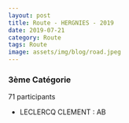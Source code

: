 ```yaml
---
layout: post
title: Route - HERGNIES - 2019
date: 2019-07-21
category: Route
tags: Route
image: assets/img/blog/road.jpeg
---
```


### 3ème Catégorie
71 participants
- LECLERCQ CLEMENT : AB

